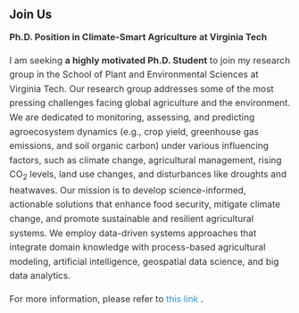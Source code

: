 <h1 id="JoinUs"></h1>

<h2 style="margin: 80px 0px 10px;">Join Us</h2>

<div style="font-size: 16px; line-height: 1.6; color: #333;">
  <p><strong>Ph.D. Position in Climate-Smart Agriculture at Virginia Tech</strong></p>
  <p>
    I am seeking <strong>a highly motivated Ph.D. Student</strong> to join my research group in the School of Plant and Environmental Sciences at Virginia Tech. Our research group addresses some of the most pressing challenges facing global agriculture and the environment. We are dedicated to monitoring, assessing, and predicting agroecosystem dynamics (e.g., crop yield, greenhouse gas emissions, and soil organic carbon) under various influencing factors, such as climate change, agricultural management, rising CO<sub>2</sub> levels, land use changes, and disturbances like droughts and heatwaves. Our mission is to develop science-informed, actionable solutions that enhance food security, mitigate climate change, and promote sustainable and resilient agricultural systems. We employ data-driven systems approaches that integrate domain knowledge with process-based agricultural modeling, artificial intelligence, geospatial data science, and big data analytics.
  </p>
  <p>
    For more information, please refer to 
    <a href="https://drive.google.com/file/d/16pxncBE7K0Rm21SKcSzaqRNs7qa83AUS/view?usp=sharing" target="_blank" style="color: #2f95de; text-decoration: none;">
      this link
    </a>.
  </p>
</div>
